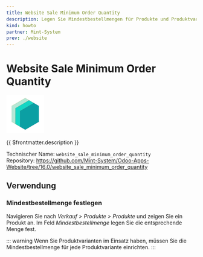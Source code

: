 ```yaml
---
title: Website Sale Minimum Order Quantity
description: Legen Sie Mindestbestellmengen für Produkte und Produktvarianten fest.
kind: howto
partner: Mint-System
prev: ./website
---
```


# Website Sale Minimum Order Quantity
![icon_oms_box](attachments/icons_odoo_mint_system.png)

{{ $frontmatter.description }}

Technischer Name: `website_sale_minimum_order_quantity`\
Repository: <https://github.com/Mint-System/Odoo-Apps-Website/tree/16.0/website_sale_minimum_order_quantity>

## Verwendung

### Mindestbestellmenge festlegen

Navigieren Sie nach *Verkauf > Produkte > Produkte* und zeigen Sie ein Produkt an. Im Feld *Mindestbestellmenge* legen Sie die entsprechende Menge fest.

::: warning
Wenn Sie Produktvarianten im Einsatz haben, müssen Sie die Mindestbestellmenge für jede Produktvariante einrichten.
:::
